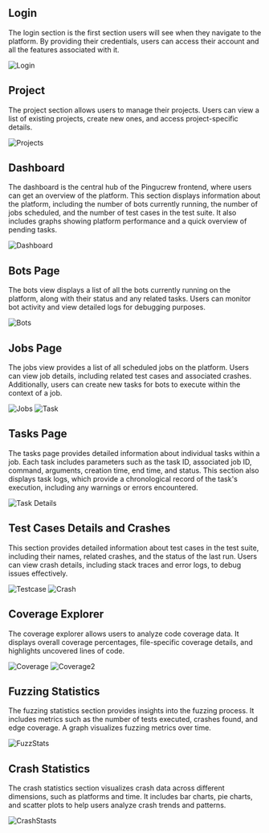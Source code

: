 ## Login

The login section is the first section users will see when they navigate to the platform. By providing their credentials, users can access their account and all the features associated with it.

![Login](pics/login.png)

## Project

The project section allows users to manage their projects. Users can view a list of existing projects, create new ones, and access project-specific details.

![Projects](pics/projects.png)

## Dashboard

The dashboard is the central hub of the Pingucrew frontend, where users can get an overview of the platform. This section displays information about the platform, including the number of bots currently running, the number of jobs scheduled, and the number of test cases in the test suite. It also includes graphs showing platform performance and a quick overview of pending tasks.

![Dashboard](pics/dashboard.png)

## Bots Page

The bots view displays a list of all the bots currently running on the platform, along with their status and any related tasks. Users can monitor bot activity and view detailed logs for debugging purposes.

![Bots](pics/bots.png)

## Jobs Page

The jobs view provides a list of all scheduled jobs on the platform. Users can view job details, including related test cases and associated crashes. Additionally, users can create new tasks for bots to execute within the context of a job.

![Jobs](pics/job_info.png)
![Task](pics/job_tasks.png)

## Tasks Page

The tasks page provides detailed information about individual tasks within a job. Each task includes parameters such as the task ID, associated job ID, command, arguments, creation time, end time, and status. This section also displays task logs, which provide a chronological record of the task's execution, including any warnings or errors encountered.

![Task Details](pics/tasks.png)

## Test Cases Details and Crashes

This section provides detailed information about test cases in the test suite, including their names, related crashes, and the status of the last run. Users can view crash details, including stack traces and error logs, to debug issues effectively.

![Testcase](pics/job_testcase.png)
![Crash](pics/testcase_crash_info.png)

## Coverage Explorer

The coverage explorer allows users to analyze code coverage data. It displays overall coverage percentages, file-specific coverage details, and highlights uncovered lines of code.

![Coverage](pics/coverage.png)
![Coverage2](pics/coverage2.png)

## Fuzzing Statistics

The fuzzing statistics section provides insights into the fuzzing process. It includes metrics such as the number of tests executed, crashes found, and edge coverage. A graph visualizes fuzzing metrics over time.

![FuzzStats](pics/fuzzing_stats.png)

## Crash Statistics

The crash statistics section visualizes crash data across different dimensions, such as platforms and time. It includes bar charts, pie charts, and scatter plots to help users analyze crash trends and patterns.

![CrashStasts](pics/crash_stats.png)